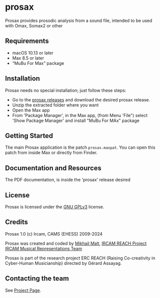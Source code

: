# prosax
Prosax provides prosodic analysis from a sound file, intended to be used with Omax, Somax2 or other

## Requirements

* macOS 10.13 or later 
* Max 8.5 or later
* “MuBu For Max” package

## Installation

Prosax needs no special installation; just follow these steps:

- Go to the [prosax releases](https://github.com/DYCI2/prosax/releases) and download the desired prosax release.
- Unzip the extracted folder where you want
- Open the Max app
- From 'Package Manager', in the Max app, (from Menu 'File") select 'Show Package Manager' and install "MuBu For MAx" package
  
## Getting Started
The main Prosax application is the patch `prosax.maxpat`. You can open this patch from inside Max or directly from Finder.

## Documentation and Resources

The PDF documentation, is inside the 'prosax' release desired

## License

Prosax is licensed under the [GNU GPLv3](https://www.gnu.org/licenses/gpl-3.0.html) license.

## Credits

Prosax 1.0 (c) Ircam, CAMS (EHESS) 2009-2024

Prosax was created and coded by  [Mikhail Malt](https://www.ircam.fr/person/mikhail-malt),
[IRCAM REACH Project](https://www.ircam.fr/projects/pages/reach-project)
[IRCAM Musical Representations Team](http://repmus.ircam.fr/home)  

Prosax is part of the research project ERC REACH (Raising Co-creativity in Cyber-Human Musicianship) directed by Gérard Assayag.

## Contacting the team

See [Project Page](https://digitaljazz.fr).
